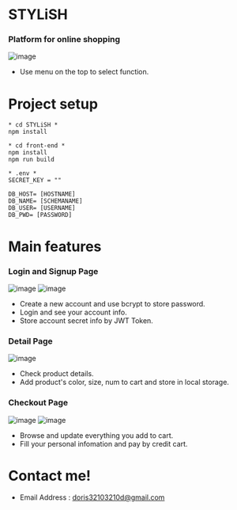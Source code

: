 # STYLiSH

### Platform for online shopping
![image](https://user-images.githubusercontent.com/111197945/212739839-484822b6-f77b-42d9-8b3b-45fc6f19a39a.png)

* Use menu on the top to select function.


# Project setup
```
* cd STYLiSH *
npm install
```

```
* cd front-end *
npm install
npm run build
```

```
* .env *
SECRET_KEY = ""

DB_HOST= [HOSTNAME]
DB_NAME= [SCHEMANAME]
DB_USER= [USERNAME]
DB_PWD= [PASSWORD]
```

# Main features

### Login and Signup Page
![image](https://user-images.githubusercontent.com/111197945/212742679-4a09b7f3-5780-4507-8060-a63d0cadffc6.png)
![image](https://user-images.githubusercontent.com/111197945/212742985-80d6b5e4-5863-42d8-aacb-84b6c0a426b2.png)

* Create a new account and use bcrypt to store password.
* Login and see your account info.
* Store account secret info by JWT Token.

### Detail Page
![image](https://user-images.githubusercontent.com/111197945/212740360-6634f80f-7794-4573-b429-10141fd8ebff.png)
* Check product details.
* Add product's color, size, num to cart and store in local storage.

### Checkout Page
![image](https://user-images.githubusercontent.com/111197945/212740732-e624ae3d-5a89-4089-9244-c00f343ebd66.png)
![image](https://user-images.githubusercontent.com/111197945/212740798-ea4ae3f4-23df-4807-ad8b-27445c869d2a.png)
* Browse and update everything you add to cart.
* Fill your personal infomation and pay by credit cart. 


# Contact me!
* Email Address : doris32103210d@gmail.com
